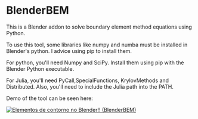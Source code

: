 # BlenderBEM
This is a Blender addon to solve boundary element method equations using Python.

To use this tool, some libraries like numpy and numba must be installed in Blender's python. I advice using pip to install them.

For python, you'll need Numpy and SciPy. Install them using pip with the Blender Python executable.

For Julia, you'll need PyCall,SpecialFunctions, KrylovMethods and Distributed.
Also, you'll need to include the Julia path into the PATH.

Demo of the tool can be seen here:

[![Elementos de contorno no Blender!! (BlenderBEM)](https://img.youtube.com/vi/WVS4Ix-wXA8/0.jpg)](https://www.youtube.com/watch?v=WVS4Ix-wXA8)